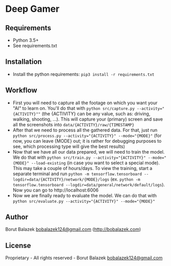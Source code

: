 # Deep Gamer

## Requirements
* Python 3.5+
* See requirements.txt

## Installation
* Install the python requirements: `pip3 install -r requirements.txt`

## Workflow
* First you will need to capture all the footage on which you want your "AI" to learn on. You'll do that with `python src/capture.py --activity="{ACTIVITY}""` (the {ACTIVITY} can be any value, such as: driving, walking, shooting, ...). This will capture your (primary) screen and save all the screenshots into `data/{ACTIVITY}/raw/{TIMESTAMP}`
* After that we need to process all the gathered data. For that, just run `python src/process.py --activity="{ACTIVITY}" --mode="{MODE}"` (for now, you can leave {MODE} out; it is rather for debugging purposes to see, which processing type will give the best results)
* Now that we have all our data prepared, we will need to train the model. We do that with `python src/train.py --activity="{ACTIVITY}" --mode="{MODE}" --load-existing` (in case you want to select a special mode). This may take a couple of hours/days. To view the training, start a separate terminal and run `python -m tensorflow.tensorboard --logdir=data/{ACTIVITY}/network/{MODE}/logs` (ex. `python -m tensorflow.tensorboard --logdir=data/general/network/default/logs`). Now you can go to http://localhost:6006
* Now we are finally ready to evaluate the model. We can do that with `python src/evaluate.py --activity="{ACTIVITY}" --mode="{MODE}"`

## Author
Borut Balazek <bobalazek124@gmail.com> (http://bobalazek.com)

## License
Proprietary - All rights reserved - Borut Balazek <bobalazek124@gmail.com>
